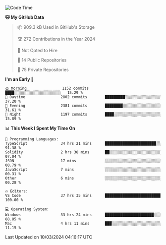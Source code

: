 <!--START_SECTION:waka-->
![Code Time](http://img.shields.io/badge/Code%20Time-5%2C355%20hrs%2030%20mins-blue)

**🐱 My GitHub Data** 

> 📦 909.3 kB Used in GitHub's Storage 
 > 
> 🏆 272 Contributions in the Year 2024
 > 
> 🚫 Not Opted to Hire
 > 
> 📜 14 Public Repositories 
 > 
> 🔑 75 Private Repositories 
 > 
**I'm an Early 🐤** 

```text
🌞 Morning                1152 commits        ████░░░░░░░░░░░░░░░░░░░░░   15.29 % 
🌆 Daytime                2802 commits        █████████░░░░░░░░░░░░░░░░   37.20 % 
🌃 Evening                2381 commits        ████████░░░░░░░░░░░░░░░░░   31.61 % 
🌙 Night                  1197 commits        ████░░░░░░░░░░░░░░░░░░░░░   15.89 % 
```


📊 **This Week I Spent My Time On** 

```text
💬 Programming Languages: 
TypeScript               34 hrs 21 mins      ███████████████████████░░   91.38 % 
Solidity                 2 hrs 38 mins       ██░░░░░░░░░░░░░░░░░░░░░░░   07.04 % 
JSON                     17 mins             ░░░░░░░░░░░░░░░░░░░░░░░░░   00.79 % 
JavaScript               7 mins              ░░░░░░░░░░░░░░░░░░░░░░░░░   00.31 % 
Other                    6 mins              ░░░░░░░░░░░░░░░░░░░░░░░░░   00.28 % 

🔥 Editors: 
VS Code                  37 hrs 35 mins      █████████████████████████   100.00 % 

💻 Operating System: 
Windows                  33 hrs 24 mins      ██████████████████████░░░   88.85 % 
Mac                      4 hrs 11 mins       ███░░░░░░░░░░░░░░░░░░░░░░   11.15 % 
```


 Last Updated on 10/03/2024 04:16:17 UTC
<!--END_SECTION:waka-->

